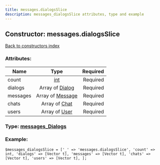```yaml
---
title: messages.dialogsSlice
description: messages_dialogsSlice attributes, type and example
---
```

## Constructor: messages.dialogsSlice  
[Back to constructors index](index.md)



### Attributes:

| Name     |    Type       | Required |
|----------|:-------------:|---------:|
|count|[int](../types/int.md) | Required|
|dialogs|Array of [Dialog](../types/Dialog.md) | Required|
|messages|Array of [Message](../types/Message.md) | Required|
|chats|Array of [Chat](../types/Chat.md) | Required|
|users|Array of [User](../types/User.md) | Required|



### Type: [messages\_Dialogs](../types/messages_Dialogs.md)


### Example:

```
$messages_dialogsSlice = ['_' => 'messages.dialogsSlice', 'count' => int, 'dialogs' => [Vector t], 'messages' => [Vector t], 'chats' => [Vector t], 'users' => [Vector t], ];
```  


